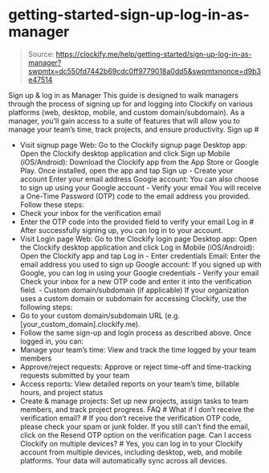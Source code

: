 # getting-started-sign-up-log-in-as-manager

> Source: https://clockify.me/help/getting-started/sign-up-log-in-as-manager?swpmtx=dc550fd7442b69cdc0ff9779018a0dd5&swpmtxnonce=d9b3e47514

Sign up & log in as Manager
This guide is designed to walk managers through the process of signing up for and logging into Clockify on various platforms (web, desktop, mobile, and custom domain/subdomain). As a manager, you’ll gain access to a suite of features that will allow you to manage your team’s time, track projects, and ensure productivity.
Sign up #
- Visit signup page
Web: Go to the Clockify signup page
Desktop app: Open the Clockify desktop application and click Sign up
Mobile (iOS/Android): Download the Clockify app from the App Store or Google Play. Once installed, open the app and tap Sign up - Create your account
Enter your email address
Google account: You can also choose to sign up using your Google account - Verify your email
You will receive a One-Time Password (OTP) code to the email address you provided.
Follow these steps:
- Check your inbox for the verification email
- Enter the OTP code into the provided field to verify your email
Log in #
After successfully signing up, you can log in to your account.
- Visit Login page
Web: Go to the Clockify login page
Desktop app: Open the Clockify desktop application and click Log in
Mobile (iOS/Android): Open the Clockify app and tap Log in - Enter credentials
Email: Enter the email address you used to sign up
Google account: If you signed up with Google, you can log in using your Google credentials - Verify your email
Check your inbox for a new OTP code and enter it into the verification field. - Custom domain/subdomain (if applicable)
If your organization uses a custom domain or subdomain for accessing Clockify, use the following steps:
- Go to your custom domain/subdomain URL (e.g. [your_custom_domain].clockify.me).
- Follow the same sign-up and login process as described above.
Once logged in, you can:
- Manage your team’s time: View and track the time logged by your team members
- Approve/reject requests: Approve or reject time-off and time-tracking requests submitted by your team
- Access reports: View detailed reports on your team’s time, billable hours, and project status
- Create & manage projects: Set up new projects, assign tasks to team members, and track project progress.
FAQ #
What if I don’t receive the verification email? #
If you don’t receive the verification OTP code, please check your spam or junk folder. If you still can’t find the email, click on the Resend OTP option on the verification page.
Can I access Clockify on multiple devices? #
Yes, you can log in to your Clockify account from multiple devices, including desktop, web, and mobile platforms. Your data will automatically sync across all devices.